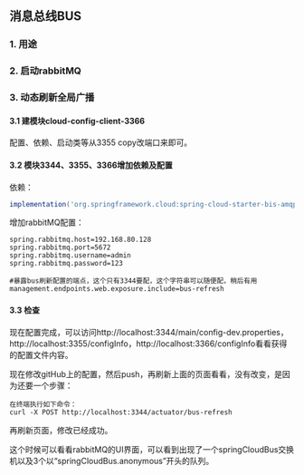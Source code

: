 ## 消息总线BUS

### 1. 用途

### 2. 启动rabbitMQ

### 3. 动态刷新全局广播

#### 3.1 建模块cloud-config-client-3366
  
配置、依赖、启动类等从3355 copy改端口来即可。

#### 3.2 模块3344、3355、3366增加依赖及配置
依赖：
```groovy
implementation('org.springframework.cloud:spring-cloud-starter-bis-amqp')
```

增加rabbitMQ配置：
```properties
spring.rabbitmq.host=192.168.80.128
spring.rabbitmq.port=5672
spring.rabbitmq.username=admin
spring.rabbitmq.password=123

#暴露bus刷新配置的端点，这个只有3344要配，这个字符串可以随便配，稍后有用
management.endpoints.web.exposure.include=bus-refresh
```

#### 3.3 检查

现在配置完成，可以访问http://localhost:3344/main/config-dev.properties，
http://localhost:3355/configInfo，http://localhost:3366/configInfo看看获得的配置文件内容。

现在修改gitHub上的配置，然后push，再刷新上面的页面看看，没有改变，是因为还要一个步骤：
```text
在终端执行如下命令：
curl -X POST http://localhost:3344/actuator/bus-refresh
```
再刷新页面，修改已经成功。

这个时候可以看看rabbitMQ的UI界面，可以看到出现了一个springCloudBus交换机以及3个以“springCloudBus.anonymous”开头的队列。


